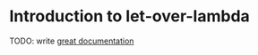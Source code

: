 # Introduction to let-over-lambda

TODO: write [great documentation](http://jacobian.org/writing/what-to-write/)
